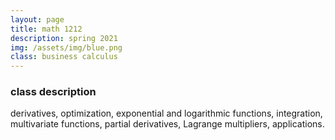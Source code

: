 ```yaml
---
layout: page
title: math 1212
description: spring 2021
img: /assets/img/blue.png
class: business calculus
---
```

### class description
derivatives, optimization, exponential and logarithmic functions, integration, multivariate functions, partial derivatives, Lagrange multipliers, applications. 
